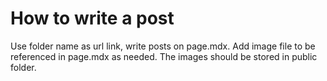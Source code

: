 # How to write a post

Use folder name as url link, write posts on page.mdx.
Add image file to be referenced in page.mdx as needed.
The images should be stored in public folder.
